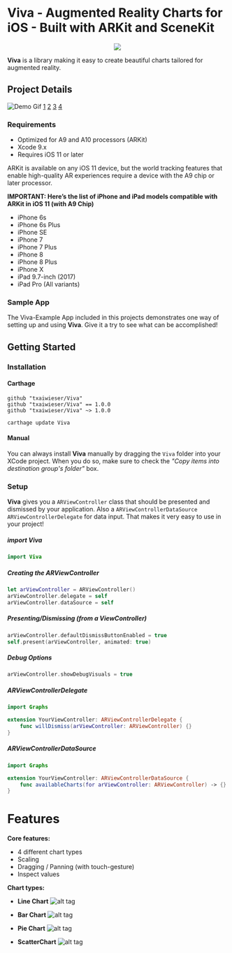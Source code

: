 # Viva - Augmented Reality Charts for iOS - Built with ARKit and SceneKit

<p align="center"><img src="https://raw.github.com/txaiwieser/Viva/master/screenshots/viva_banner.png"/></p>  

**Viva** is a library making it easy to create beautiful charts tailored for augmented reality. 


## Project Details

![Demo Gif](https://raw.github.com/txaiwieser/Viva/master/screenshots/viva_showcase_00.gif)
[1](https://raw.github.com/txaiwieser/Viva/master/screenshots/viva_showcase_01.png)
[2](https://raw.github.com/txaiwieser/Viva/master/screenshots/viva_showcase_02.png)
[3](https://raw.github.com/txaiwieser/Viva/master/screenshots/viva_showcase_03.png)
[4](https://raw.github.com/txaiwieser/Viva/master/screenshots/viva_showcase_04.png)

### Requirements
- Optimized for A9 and A10 processors (ARKit)
- Xcode 9.x
- Requires iOS 11 or later

ARKit is available on any iOS 11 device, but the world tracking features that enable high-quality AR experiences require a device with the A9 chip or later processor.

**IMPORTANT: Here’s the list of iPhone and iPad models compatible with ARKit in iOS 11 (with A9 Chip)**

* iPhone 6s
* iPhone 6s Plus
* iPhone SE
* iPhone 7
* iPhone 7 Plus
* iPhone 8
* iPhone 8 Plus
* iPhone X
* iPad 9.7-inch (2017)
* iPad Pro (All variants)


### Sample App
The Viva-Example App included in this projects demonstrates one way of setting up and using **Viva**. Give it a try to see what can be accomplished! 

## Getting Started

### Installation

#### Carthage

```carthage
github "txaiwieser/Viva"
github "txaiwieser/Viva" == 1.0.0
github "txaiwieser/Viva" ~> 1.0.0
```
`carthage update Viva`

#### Manual
You can always install **Viva** manually by dragging the `Viva` folder into your XCode project. When you do so, make sure to check the *"Copy items into destination group's folder"* box.

### Setup
**Viva** gives you a `ARViewController` class that should be presented and dismissed by your application. Also a `ARViewControllerDataSource` `ARViewControllerDelegate` for data input. That makes it very easy to use in your project!


##### import Viva
```swift
import Viva
```

##### Creating the ARViewController
```swift
let arViewController = ARViewController()
arViewController.delegate = self
arViewController.dataSource = self
```

##### Presenting/Dismissing (from a ViewController)
```swift
arViewController.defaultDismissButtonEnabled = true
self.present(arViewController, animated: true)
```

##### Debug Options
```swift
arViewController.showDebugVisuals = true
```

##### ARViewControllerDelegate
```swift
import Graphs

extension YourViewController: ARViewControllerDelegate {
    func willDismiss(arViewController: ARViewController) {}
}
```

##### ARViewControllerDataSource
```swift
import Graphs

extension YourViewController: ARViewControllerDataSource {
    func availableCharts(for arViewController: ARViewController) -> {}
}
```

Features
=======

**Core features:**
 - 4 different chart types
 - Scaling
 - Dragging / Panning (with touch-gesture)
 - Inspect values
 
**Chart types:**

 - **Line Chart**
![alt tag](https://raw.github.com/txaiwieser/Viva/master/screenshots/charttype_example_linechart.png)

 - **Bar Chart**
![alt tag](https://raw.github.com/txaiwieser/Viva/master/screenshots/charttype_example_barchart.png)

 - **Pie Chart**
![alt tag](https://raw.github.com/txaiwieser/Viva/master/screenshots/charttype_example_piechart.png)

 - **ScatterChart**
![alt tag](https://raw.github.com/txaiwieser/Viva/master/screenshots/charttype_example_scatterchart.png)
